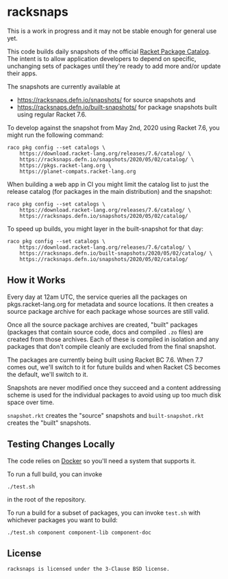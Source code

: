 # racksnaps

This is a work in progress and it may not be stable enough for general
use yet.

This code builds daily snapshots of the official [Racket Package
Catalog].  The intent is to allow application developers to depend on
specific, unchanging sets of packages until they're ready to add more
and/or update their apps.

The snapshots are currently available at

* https://racksnaps.defn.io/snapshots/ for source snapshots and
* https://racksnaps.defn.io/built-snapshots/ for package snapshots
  built using regular Racket 7.6.

To develop against the snapshot from May 2nd, 2020 using Racket 7.6,
you might run the following command:

    raco pkg config --set catalogs \
        https://download.racket-lang.org/releases/7.6/catalog/ \
        https://racksnaps.defn.io/snapshots/2020/05/02/catalog/ \
        https://pkgs.racket-lang.org \
        https://planet-compats.racket-lang.org

When building a web app in CI you might limit the catalog list to just
the release catalog (for packages in the main distribution) and the
snapshot:

    raco pkg config --set catalogs \
        https://download.racket-lang.org/releases/7.6/catalog/ \
        https://racksnaps.defn.io/snapshots/2020/05/02/catalog/

To speed up builds, you might layer in the built-snapshot for that day:

    raco pkg config --set catalogs \
        https://download.racket-lang.org/releases/7.6/catalog/ \
        https://racksnaps.defn.io/built-snapshots/2020/05/02/catalog/ \
        https://racksnaps.defn.io/snapshots/2020/05/02/catalog/


## How it Works

Every day at 12am UTC, the service queries all the packages on
pkgs.racket-lang.org for metadata and source locations.  It then
creates a source package archive for each package whose sources are
still valid.

Once all the source package archives are created, "built" packages
(packages that contain source code, docs and compiled `.zo` files) are
created from those archives.  Each of these is compiled in isolation
and any packages that don't compile cleanly are excluded from the
final snapshot.

The packages are currently being built using Racket BC 7.6.  When 7.7
comes out, we'll switch to it for future builds and when Racket CS
becomes the default, we'll switch to it.

Snapshots are never modified once they succeed and a content
addressing scheme is used for the individual packages to avoid using
up too much disk space over time.

`snapshot.rkt` creates the "source" snapshots and `built-snapshot.rkt`
creates the "built" snapshots.


## Testing Changes Locally

The code relies on [Docker] so you'll need a system that supports it.

To run a full build, you can invoke

    ./test.sh

in the root of the repository.

To run a build for a subset of packages, you can invoke `test.sh` with
whichever packages you want to build:

    ./test.sh component component-lib component-doc


## License

    racksnaps is licensed under the 3-Clause BSD license.


[Racket Package Catalog]: https://pkgs.racket-lang.org/
[Docker]: https://www.docker.com/
